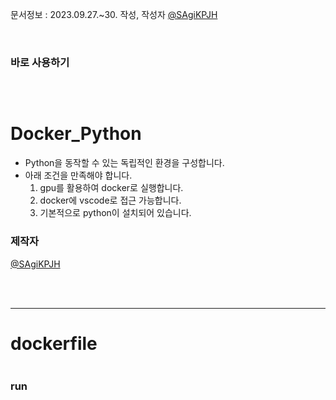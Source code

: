 문서정보 : 2023.09.27.~30. 작성, 작성자 [@SAgiKPJH](https://github.com/SAgiKPJH)

<br>

### 바로 사용하기
```bash

```

<br>

# Docker_Python
- Python을 동작할 수 있는 독립적인 환경을 구성합니다.
- 아래 조건을 만족해야 합니다.
  1. gpu를 활용하여 docker로 실행합니다.
  2. docker에 vscode로 접근 가능합니다.
  3. 기본적으로 python이 설치되어 있습니다.

### 제작자
[@SAgiKPJH](https://github.com/SAgiKPJH)

<br><br>

---

# dockerfile

```dockerfile
```

### run

```bash
```
